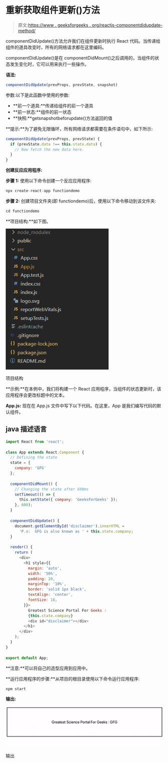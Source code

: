 # 重新获取组件更新()方法

> 原文:[https://www . geeksforgeeks . org/reactjs-componentdidupdate-method/](https://www.geeksforgeeks.org/reactjs-componentdidupdate-method/)

componentDidUpdate()方法允许我们在组件更新时执行 React 代码。当传递给组件的道具改变时，所有的网络请求都在这里编码。

componentDidUpdate()是在 componentDidMount()之后调用的，当组件的状态发生变化时，它可以用来执行一些操作。

**语法:**

```jsx
componentDidUpdate(prevProps, prevState, snapshot)
```

参数:以下是此函数中使用的参数:

*   **前一个道具:**传递给组件的前一个道具
*   **前一状态:**组件的前一状态
*   **快照:**getsnapshotbeforupdate()方法返回的值

**提示:**为了避免无限循环，所有网络请求都需要在条件语句中，如下所示:

```jsx
componentDidUpdate(prevProps, prevState) {
  if (prevState.data !== this.state.data) {
    // Now fetch the new data here.
  }
}
```

**创建反应应用程序:**

**步骤 1:** 使用以下命令创建一个反应应用程序:

```jsx
npx create-react-app functiondemo
```

**步骤 2:** 创建项目文件夹(即 functiondemo)后，使用以下命令移动到该文件夹:

```jsx
cd functiondemo
```

**项目结构:**如下图。

![](img/f04ae0d8b722a9fff0bd9bd138b29c23.png)

项目结构

**示例:**在本例中，我们将构建一个 React 应用程序，当组件的状态更新时，该应用程序会更改标题中的文本。

**App.js:** 现在在 App.js 文件中写下以下代码。在这里，App 是我们编写代码的默认组件。

## java 描述语言

```jsx
import React from 'react';

class App extends React.Component {
  // Defining the state
  state = {
    company: 'GFG'
  };

  componentDidMount() {
    // Changing the state after 600ms
    setTimeout(() => {
      this.setState({ company: 'GeeksForGeeks' });
    }, 600);
  }

  componentDidUpdate() {
    document.getElementById('disclaimer').innerHTML =
      'P.s:  GFG is also known as ' + this.state.company;
  }

  render() {
    return (
      <div>
        <h1 style={{
          margin: 'auto',
          width: '50%',
          padding: 20,
          marginTop: '10%',
          border: 'solid 1px black',
          textAlign: 'center',
          fontSize: 18,
        }}>
          Greatest Science Portal For Geeks :
          {this.state.company}
          <div id="disclaimer"></div>
        </h1>
      </div>
    );
  }
}

export default App;
```

**注意:**可以将自己的造型应用到应用中。

**运行应用程序的步骤:**从项目的根目录使用以下命令运行应用程序:

```jsx
npm start
```

**输出:**

![](img/645e3e50a5bec0e977febde8f7600877.png)

输出
